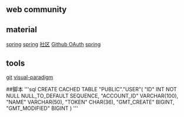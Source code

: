  ## web community
 
 ## material
[spring](https://spring.io/guides)
[spring](https://spring.io/guides/gs/serving-web-content/)
[社区](https://www.elasticsearch.cn/explore)
[Github OAuth](https://developer.github.com/apps/building-oauth-apps/authorizing-oauth-apps/)
[spring](https://docs.spring.io/spring-boot/docs/2.0.0.RC1/reference/htmlsingle/#boot-features-embedded-database)

 ## tools
[git]( https://git-scm.com/downloads)
[visual-paradigm]( https://www.visual-paradigm.com/cn/)

##脚本
'''sql 
CREATE CACHED TABLE "PUBLIC"."USER"(
    "ID" INT NOT NULL NULL_TO_DEFAULT SEQUENCE,
    "ACCOUNT_ID" VARCHAR(100),
    "NAME" VARCHAR(50),
    "TOKEN" CHAR(36),
    "GMT_CREATE" BIGINT,
    "GMT_MODIFIED" BIGINT
)
'''